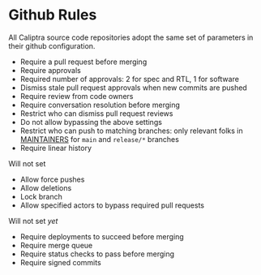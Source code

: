 # Github Rules

All Caliptra source code repositories adopt the same set of parameters in their
github configuration.

* Require a pull request before merging
* Require approvals
* Required number of approvals: 2 for spec and RTL, 1 for software
* Dismiss stale pull request approvals when new commits are pushed
* Require review from code owners
* Require conversation resolution before merging
* Restrict who can dismiss pull request reviews
* Do not allow bypassing the above settings
* Restrict who can push to matching branches: only relevant folks in [MAINTAINERS](MAINTAINERS.md) for `main` and `release/*` branches
* Require linear history

Will not set
* Allow force pushes
* Allow deletions
* Lock branch
* Allow specified actors to bypass required pull requests

Will not set _yet_
* Require deployments to succeed before merging
* Require merge queue
* Require status checks to pass before merging
* Require signed commits

